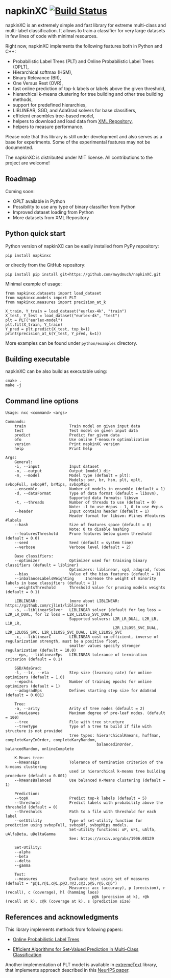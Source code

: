 # napkinXC [![Build Status](https://travis-ci.org/mwydmuch/napkinXC.svg?branch=master)](https://travis-ci.org/mwydmuch/napkinXC)

napkinXC is an extremely simple and fast library for extreme multi-class and multi-label classification.
It allows to train a classifier for very large datasets in few lines of code with minimal resources.

Right now, napkinXC implements the following features both in Python and C++:
- Probabilistic Label Trees (PLT) and Online Probabilistic Label Trees (OPLT),
- Hierarchical softmax (HSM),
- Binary Relevance (BR),
- One Versus Rest (OVR),
- fast online prediction of top-k labels or labels above the given threshold,
- hierarchical k-means clustering for tree building and other tree building methods,
- support for predefined hierarchies,
- LIBLINEAR, SGD, and AdaGrad solvers for base classifiers,
- efficient ensembles tree-based model,
- helpers to download and load data from [XML Repository](http://manikvarma.org/downloads/XC/XMLRepository.html),
- helpers to measure performance.

Please note that this library is still under development and also serves as a base for experiments. 
Some of the experimental features may not be documented. 

The napkinXC is distributed under MIT license. 
All contributions to the project are welcome!


## Roadmap

Coming soon:
- OPLT available in Python
- Possibility to use any type of binary classifier from Python
- Improved dataset loading from Python
- More datasets from XML Repository


## Python quick start

Python version of napkinXC can be easily installed from PyPy repository:
```
pip install napkinxc
```

or directly from the GitHub repository:
```
pip install pip install git+https://github.com/mwydmuch/napkinXC.git
```

Minimal example of usage:
```
from napkinxc.datasets import load_dataset
from napkinxc.models import PLT
from napkinxc.measures import precision_at_k

X_train, Y_train = load_dataset("eurlex-4k", "train")
X_test, Y_test = load_dataset("eurlex-4k", "test")
plt = PLT("eurlex-model")
plt.fit(X_train, Y_train)
Y_pred = plt.predict(X_test, top_k=1)
print(precision_at_k(Y_test, Y_pred, k=1))
```

More examples can be found under `python/examples` directory.


## Building executable

napkinXC can be also build as executable using:

```
cmake .
make -j
```


## Command line options

```
Usage: nxc <command> <args>

Commands:
    train                   Train model on given input data
    test                    Test model on given input data
    predict                 Predict for given data
    ofo                     Use online f-measure optimalization
    version                 Print napkinXC version
    help                    Print help

Args:
    General:
    -i, --input             Input dataset
    -o, --output            Output (model) dir
    -m, --model             Model type (default = plt):
                            Models: ovr, br, hsm, plt, oplt, svbopFull, svbopHf, brMips, svbopMips
    --ensemble              Number of models in ensemble (default = 1)
    -d, --dataFormat        Type of data format (default = libsvm),
                            Supported data formats: libsvm
    -t, --threads           Number of threads to use (default = 0)
                            Note: -1 to use #cpus - 1, 0 to use #cpus
    --header                Input contains header (default = 1)
                            Header format for libsvm: #lines #features #labels
    --hash                  Size of features space (default = 0)
                            Note: 0 to disable hashing
    --featuresThreshold     Prune features below given threshold (default = 0.0)
    --seed                  Seed (default = system time)
    --verbose               Verbose level (default = 2)

    Base classifiers:
    --optimizer             Optimizer used for training binary classifiers (default = libliner)
                            Optimizers: liblinear, sgd, adagrad, fobos
    --bias                  Value of the bias features (default = 1)
    --inbalanceLabelsWeighting     Increase the weight of minority labels in base classifiers (default = 1)
    --weightsThreshold      Threshold value for pruning models weights (default = 0.1)

    LIBLINEAR:              (more about LIBLINEAR: https://github.com/cjlin1/liblinear)
    -s, --liblinearSolver   LIBLINEAR solver (default for log loss = L2R_LR_DUAL, for l2 loss = L2R_L2LOSS_SVC_DUAL)
                            Supported solvers: L2R_LR_DUAL, L2R_LR, L1R_LR,
                                               L2R_L2LOSS_SVC_DUAL, L2R_L2LOSS_SVC, L2R_L1LOSS_SVC_DUAL, L1R_L2LOSS_SVC
    -c, --liblinearC        LIBLINEAR cost co-efficient, inverse of regularization strength, must be a positive float,
                            smaller values specify stronger regularization (default = 10.0)
    --eps, --liblinearEps   LIBLINEAR tolerance of termination criterion (default = 0.1)

    SGD/AdaGrad:
    -l, --lr, --eta         Step size (learning rate) for online optimizers (default = 1.0)
    --epochs                Number of training epochs for online optimizers (default = 1)
    --adagradEps            Defines starting step size for AdaGrad (default = 0.001)

    Tree:
    -a, --arity             Arity of tree nodes (default = 2)
    --maxLeaves             Maximum degree of pre-leaf nodes. (default = 100)
    --tree                  File with tree structure
    --treeType              Type of a tree to build if file with structure is not provided
                            tree types: hierarchicalKmeans, huffman, completeKaryInOrder, completeKaryRandom,
                                        balancedInOrder, balancedRandom, onlineComplete

    K-Means tree:
    --kmeansEps             Tolerance of termination criterion of the k-means clustering
                            used in hierarchical k-means tree building procedure (default = 0.001)
    --kmeansBalanced        Use balanced K-Means clustering (default = 1)

    Prediction:
    --topK                  Predict top-k labels (default = 5)
    --threshold             Predict labels with probability above the threshold (default = 0)
    --thresholds            Path to a file with threshold for each label
    --setUtility            Type of set-utility function for prediction using svbopFull, svbopHf, svbopMips models.
                            Set-utility functions: uP, uF1, uAlfa, uAlfaBeta, uDeltaGamma
                            See: https://arxiv.org/abs/1906.08129

    Set-Utility:
    --alpha
    --beta
    --delta
    --gamma

    Test:
    --measures              Evaluate test using set of measures (default = "p@1,r@1,c@1,p@3,r@3,c@3,p@5,r@5,c@5")
                            Measures: acc (accuracy), p (precision), r (recall), c (coverage), hl (hamming loos)
                                      p@k (precision at k), r@k (recall at k), c@k (coverage at k), s (prediction size)
```


## References and acknowledgments

This library implements methods from following papers:

- [Online Probabilistic Label Trees](https://arxiv.org/abs/1906.08129)

- [Efficient Algorithms for Set-Valued Prediction in Multi-Class Classification](https://arxiv.org/abs/1906.08129)

Another implementation of PLT model is available in [extremeText](https://github.com/mwydmuch/extremeText) library, 
that implements approach described in this [NeurIPS paper](http://papers.nips.cc/paper/7872-a-no-regret-generalization-of-hierarchical-softmax-to-extreme-multi-label-classification).
